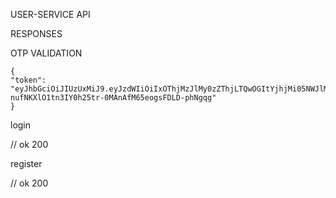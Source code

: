 USER-SERVICE API



RESPONSES

OTP VALIDATION

```
{
"token": "eyJhbGciOiJIUzUxMiJ9.eyJzdWIiOiIxOThjMzJlMy0zZThjLTQwOGItYjhjMi05NWJlMWJjYmNmOTIifQ.EbUamLwQ8ZbvW_yBXCQDx9hrh9wtBJel8VMBpJuv-nufNKXlO1tn3IY0h25tr-0MAnAfM65eogsFDLD-phNgqg"
}
```

login

// ok 200

register 

// ok 200


